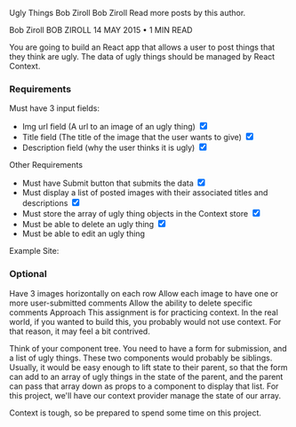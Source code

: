 Ugly Things
Bob Ziroll
Bob Ziroll
Read more posts by this author.

Bob Ziroll
BOB ZIROLL
14 MAY 2015 • 1 MIN READ

You are going to build an React app that allows a user to post things that they think are ugly. The data of ugly things should be managed by React Context.

### Requirements

Must have 3 input fields:

- Img url field (A url to an image of an ugly thing) <input type="checkbox" checked>
- Title field (The title of the image that the user wants to give) <input type="checkbox" checked>
- Description field (why the user thinks it is ugly) <input type="checkbox" checked>

Other Requirements

- Must have Submit button that submits the data <input type="checkbox" checked>
- Must display a list of posted images with their associated titles and descriptions <input type="checkbox" checked>
- Must store the array of ugly thing objects in the Context store <input type="checkbox" checked>
- Must be able to delete an ugly thing <input type="checkbox" checked>
- Must be able to edit an ugly thing

Example Site:

### Optional

Have 3 images horizontally on each row
Allow each image to have one or more user-submitted comments
Allow the ability to delete specific comments
Approach
This assignment is for practicing context. In the real world, if you wanted to build this, you probably would not use context. For that reason, it may feel a bit contrived.

Think of your component tree. You need to have a form for submission, and a list of ugly things. These two components would probably be siblings. Usually, it would be easy enough to lift state to their parent, so that the form can add to an array of ugly things in the state of the parent, and the parent can pass that array down as props to a component to display that list. For this project, we'll have our context provider manage the state of our array.

Context is tough, so be prepared to spend some time on this project.
